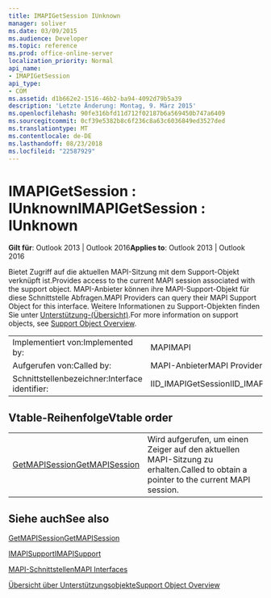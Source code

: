 ```yaml
---
title: IMAPIGetSession IUnknown
manager: soliver
ms.date: 03/09/2015
ms.audience: Developer
ms.topic: reference
ms.prod: office-online-server
localization_priority: Normal
api_name:
- IMAPIGetSession
api_type:
- COM
ms.assetid: d1b662e2-1516-46b2-ba94-4092d79b5a39
description: 'Letzte Änderung: Montag, 9. März 2015'
ms.openlocfilehash: 90fe316bfd11d712f02187b6a569450b747a6409
ms.sourcegitcommit: 0cf39e5382b8c6f236c8a63c6036849ed3527ded
ms.translationtype: MT
ms.contentlocale: de-DE
ms.lasthandoff: 08/23/2018
ms.locfileid: "22587929"
---
```

# <a name="imapigetsession--iunknown"></a><span data-ttu-id="d7d15-103">IMAPIGetSession : IUnknown</span><span class="sxs-lookup"><span data-stu-id="d7d15-103">IMAPIGetSession : IUnknown</span></span>

  
  
<span data-ttu-id="d7d15-104">**Gilt für**: Outlook 2013 | Outlook 2016</span><span class="sxs-lookup"><span data-stu-id="d7d15-104">**Applies to**: Outlook 2013 | Outlook 2016</span></span> 
  
<span data-ttu-id="d7d15-105">Bietet Zugriff auf die aktuellen MAPI-Sitzung mit dem Support-Objekt verknüpft ist.</span><span class="sxs-lookup"><span data-stu-id="d7d15-105">Provides access to the current MAPI session associated with the support object.</span></span> <span data-ttu-id="d7d15-106">MAPI-Anbieter können ihre MAPI-Support-Objekt für diese Schnittstelle Abfragen.</span><span class="sxs-lookup"><span data-stu-id="d7d15-106">MAPI Providers can query their MAPI Support Object for this interface.</span></span> <span data-ttu-id="d7d15-107">Weitere Informationen zu Support-Objekten finden Sie unter [Unterstützung-(Übersicht)](support-object-overview.md).</span><span class="sxs-lookup"><span data-stu-id="d7d15-107">For more information on support objects, see [Support Object Overview](support-object-overview.md).</span></span>
  
|||
|:-----|:-----|
|<span data-ttu-id="d7d15-108">Implementiert von:</span><span class="sxs-lookup"><span data-stu-id="d7d15-108">Implemented by:</span></span>  <br/> |<span data-ttu-id="d7d15-109">MAPI</span><span class="sxs-lookup"><span data-stu-id="d7d15-109">MAPI</span></span>  <br/> |
|<span data-ttu-id="d7d15-110">Aufgerufen von:</span><span class="sxs-lookup"><span data-stu-id="d7d15-110">Called by:</span></span>  <br/> |<span data-ttu-id="d7d15-111">MAPI-Anbieter</span><span class="sxs-lookup"><span data-stu-id="d7d15-111">MAPI Providers</span></span>  <br/> |
|<span data-ttu-id="d7d15-112">Schnittstellenbezeichner:</span><span class="sxs-lookup"><span data-stu-id="d7d15-112">Interface identifier:</span></span>  <br/> |<span data-ttu-id="d7d15-113">IID_IMAPIGetSession</span><span class="sxs-lookup"><span data-stu-id="d7d15-113">IID_IMAPIGetSession</span></span>  <br/> |
   
## <a name="vtable-order"></a><span data-ttu-id="d7d15-114">Vtable-Reihenfolge</span><span class="sxs-lookup"><span data-stu-id="d7d15-114">Vtable order</span></span>

|||
|:-----|:-----|
|[<span data-ttu-id="d7d15-115">GetMAPISession</span><span class="sxs-lookup"><span data-stu-id="d7d15-115">GetMAPISession</span></span>](imapigetsession-getmapisession.md) <br/> |<span data-ttu-id="d7d15-116">Wird aufgerufen, um einen Zeiger auf den aktuellen MAPI-Sitzung zu erhalten.</span><span class="sxs-lookup"><span data-stu-id="d7d15-116">Called to obtain a pointer to the current MAPI session.</span></span>  <br/> |
   
## <a name="see-also"></a><span data-ttu-id="d7d15-117">Siehe auch</span><span class="sxs-lookup"><span data-stu-id="d7d15-117">See also</span></span>



[<span data-ttu-id="d7d15-118">GetMAPISession</span><span class="sxs-lookup"><span data-stu-id="d7d15-118">GetMAPISession</span></span>](imapigetsession-getmapisession.md)
  
[<span data-ttu-id="d7d15-119">IMAPISupport</span><span class="sxs-lookup"><span data-stu-id="d7d15-119">IMAPISupport</span></span>](imapisupportiunknown.md)


[<span data-ttu-id="d7d15-120">MAPI-Schnittstellen</span><span class="sxs-lookup"><span data-stu-id="d7d15-120">MAPI Interfaces</span></span>](mapi-interfaces.md)
  
[<span data-ttu-id="d7d15-121">Übersicht über Unterstützungsobjekte</span><span class="sxs-lookup"><span data-stu-id="d7d15-121">Support Object Overview</span></span>](support-object-overview.md)

